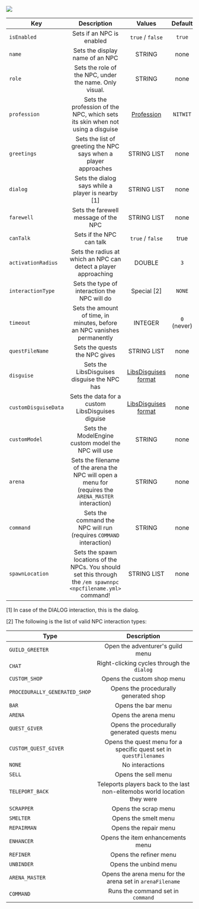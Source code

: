 [![](https://i.imgur.com/LPnSUkK.jpg)](https://magmaguy.com/webapp/webapp.html)

| Key | Description |Values | Default |
|-|:-:|:-:|:-:|
| `isEnabled` | Sets if an NPC is enabled | `true` / `false` | `true` |
| `name` | Sets the display name of an NPC | STRING | none |
| `role` | Sets the role of the NPC, under the name. Only visual. | STRING | none |
| `profession` | Sets the profession of the NPC, which sets its skin when not using a disguise | [Profession](https://hub.spigotmc.org/javadocs/spigot/org/bukkit/entity/Villager.Profession.html) | `NITWIT`|
| `greetings` | Sets the list of greeting the NPC says when a player approaches | STRING LIST | none |
| `dialog` | Sets the dialog says while a player is nearby [1] | STRING LIST | none |
| `farewell`| Sets the farewell message of the NPC | STRING LIST | none |
| `canTalk` | Sets if the NPC can talk | `true` / `false` | true |
| `activationRadius` | Sets the radius at which an NPC can detect a player approaching | DOUBLE | `3` |
| `interactionType` | Sets the type of interaction the NPC will do | Special [2] | `NONE` |
| `timeout` | Sets the amount of time, in minutes, before an NPC vanishes permanently | INTEGER | `0` (never) |
| `questFileName` | Sets the quests the NPC gives | STRING LIST | none |
| `disguise` | Sets the LibsDisguises disguise the NPC has | [LibsDisguises format](https://magmaguy.com/wiki.html#en+elitemobs+libsdisguises.md) | none |
| `customDisguiseData` | Sets the data for a custom LibsDisguises diguise | [LibsDisguises format](https://magmaguy.com/wiki.html#en+elitemobs+libsdisguises.md%2.-generating-the-disguise-data) | none |
| `customModel` | Sets the ModelEngine custom model the NPC will use | STRING | none |
| `arena` | Sets the filename of the arena the NPC will open a menu for (requires the `ARENA_MASTER` interaction) | STRING | none |
| `command` | Sets the command the NPC will run (requires `COMMAND` interaction) | STRING | none |
| `spawnLocation` | Sets the spawn locations of the NPCs. You should set this through the `/em spawnnpc <npcfilename.yml>` command! | STRING LIST | none |

[1] In case of the DIALOG interaction, this is the dialog.

[2] The following is the list of valid NPC interaction types:

| Type | Description |
|-|:-:|
| `GUILD_GREETER` | Open the adventurer's guild menu |
| `CHAT` | Right-clicking cycles through the `dialog` |
| `CUSTOM_SHOP` | Opens the custom shop menu |
| `PROCEDURALLY_GENERATED_SHOP` | Opens the procedurally generated shop |
| `BAR` | Opens the bar menu |
| `ARENA` | Opens the arena menu |
| `QUEST_GIVER` | Opens the procedurally generated quests menu |
| `CUSTOM_QUEST_GIVER` | Opens the quest menu for a specific quest set in `questFilenames` |
| `NONE` | No interactions |
| `SELL` | Opens the sell menu |
| `TELEPORT_BACK` | Teleports players back to the last non-elitemobs world location they were |
| `SCRAPPER` | Opens the scrap menu |
| `SMELTER` | Opens the smelt menu |
| `REPAIRMAN` | Opens the repair menu |
| `ENHANCER` | Opens the item enhancements menu |
| `REFINER` | Opens the refiner menu |
| `UNBINDER` | Opens the unbind menu |
| `ARENA_MASTER` | Opens the arena menu for the arena set in `arenaFilename`|
| `COMMAND` | Runs the command set in `command` |
